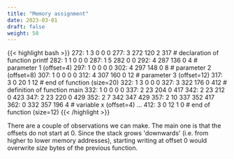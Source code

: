 ```yaml
---
title: "Memory assignment"
date: 2023-03-01
draft: false
weight: 50
---
```


{{< highlight bash >}}
272:    1    3    0    0    0 
277:    3  272  120    2  317       # declaration of function printf
282:    1    1    0    0    0 
287:    1    5  282    0    0 
292:    4  287  136    0    4       # parameter 1 (offset=4)
297:    1    0    0    0    0 
302:    4  297  148    0    8       # parameter 2 (offset=8)
307:    1    0    0    0    0 
312:    4  307  160    0   12       # parameter 3 (offset=12)
317:    3    0   20    1   12       # end of function (size=20)
322:    1    3    0    0    0 
327:    3  322  176    0  412       # definition of function main
332:    1    0    0    0    0 
337:    2   23  204    0  417 
342:    2   23  212    0  423 
347:    2   23  220    0  429 
352:    2    7  342  347  429 
357:    2   10  337  352  417 
362:    0  332  357  196    4       # variable x (offset=4)
...
412:    3    0   12    1    0       # end of function (size=12)
{{< /highlight >}}

There are a couple of observations we can make. The main one is that the offsets do not start at 0. Since the stack grows 'downwards' (i.e. from higher to lower memory addresses), starting writing at offset 0 would overwrite *size* bytes of the previous function.